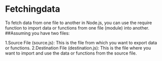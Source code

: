 # Fetchingdata
To fetch data from one file to another in Node.js, you can use the require function to import data or functions from one file (module) into another. 
##Assuming you have two files:

1.Source File (source.js): This is the file from which you want to export data or functions.
2.Destination File (destination.js): This is the file where you want to import and use the data or functions from the source file.

